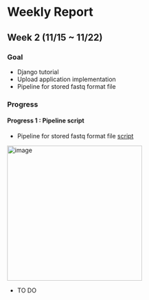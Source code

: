 # Weekly Report
## Week 2 (11/15 ~ 11/22)
### Goal 
+ Django tutorial 
+ Upload application implementation
+ Pipeline for stored fastq format file 

### Progress
#### Progress 1 : Pipeline script
+ Pipeline for stored fastq format file [script](https://github.com/choilab/BTN707-CompGen/blob/main/2022-fall/jjpark/Supplementary%20data/pipeline.py)
<img width="314" alt="image" src="https://user-images.githubusercontent.com/97942772/202990293-72dde772-cb06-432b-bdb9-53b00236ffed.png">

+ TO DO 
